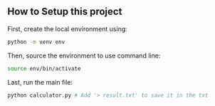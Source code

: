 ## How to Setup this project

First, create the local environment using:

```bash
python -m venv env
```

Then, source the environment to use command line:

```bash
source env/bin/activate
```

Last, run the main file:

```bash
python calculator.py # Add '> result.txt' to save it in the txt
```
